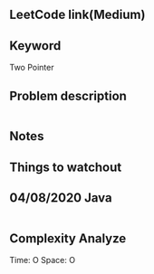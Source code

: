 ## LeetCode link(Medium)


## Keyword
Two Pointer

## Problem description
```

```



## Notes


## Things to watchout

## 04/08/2020 Java

```java


```
## Complexity Analyze
Time: O
Space: O